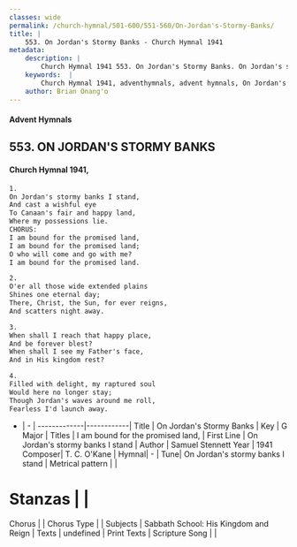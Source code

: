 ```yaml
---
classes: wide
permalink: /church-hymnal/501-600/551-560/On-Jordan's-Stormy-Banks/
title: |
    553. On Jordan's Stormy Banks - Church Hymnal 1941
metadata:
    description: |
        Church Hymnal 1941 553. On Jordan's Stormy Banks. On Jordan's stormy banks I stand, And cast a wishful eye To Canaan's fair and happy land, Where my possessions lie. CHORUS: I am bound for the promised land, I am bound for the promised land; O who will come and go with me? I am bound for the promised land. 
    keywords:  |
        Church Hymnal 1941, adventhymnals, advent hymnals, On Jordan's Stormy Banks, On Jordan's stormy banks I stand . I am bound for the promised land,
    author: Brian Onang'o
---
```


#### Advent Hymnals
## 553. ON JORDAN'S STORMY BANKS
####  Church Hymnal 1941,

```txt
1.
On Jordan's stormy banks I stand,
And cast a wishful eye
To Canaan's fair and happy land,
Where my possessions lie.
CHORUS:
I am bound for the promised land,
I am bound for the promised land;
O who will come and go with me?
I am bound for the promised land.

2.
O'er all those wide extended plains
Shines one eternal day;
There, Christ, the Sun, for ever reigns,
And scatters night away.

3.
When shall I reach that happy place,
And be forever blest?
When shall I see my Father's face,
And in His kingdom rest?

4.
Filled with delight, my raptured soul
Would here no longer stay;
Though Jordan's waves around me roll,
Fearless I'd launch away.

```

- |   -  |
-------------|------------|
Title | On Jordan's Stormy Banks |
Key | G Major |
Titles | I am bound for the promised land, |
First Line | On Jordan's stormy banks I stand  |
Author | Samuel Stennett
Year | 1941
Composer| T. C. O'Kane |
Hymnal|  - |
Tune| On Jordan's stormy banks I stand |
Metrical pattern | |
# Stanzas |  |
Chorus |  |
Chorus Type |  |
Subjects | Sabbath School: His Kingdom and Reign |
Texts | undefined |
Print Texts | 
Scripture Song |  |
    
